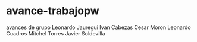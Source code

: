 # avance-trabajopw
avances de grupo
Leonardo Jauregui
Ivan Cabezas
Cesar Moron
Leonardo Cuadros
Mitchel Torres
Javier Soldevilla 
